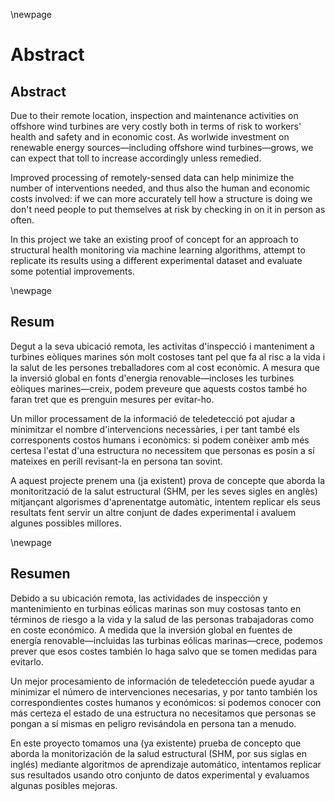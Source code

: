 \newpage
# Abstract
## Abstract
Due to their remote location, inspection and maintenance activities on offshore wind turbines are very costly both in terms of risk to workers' health and safety and in economic cost. As worlwide investment on renewable energy sources—including offshore wind turbines—grows, we can expect that toll to increase accordingly unless remedied.

Improved processing of remotely-sensed data can help minimize the number of interventions needed, and thus also the human and economic costs involved: if we can more accurately tell how a structure is doing we don't need people to put themselves at risk by checking in on it in person as often.

In this project we take an existing proof of concept for an approach to structural health monitoring via machine learning algorithms, attempt to replicate its results using a different experimental dataset and evaluate some potential improvements.

\newpage
## Resum
Degut a la seva ubicació remota, les activitas d'inspecció i manteniment a turbines eòliques marines són molt costoses tant pel que fa al risc a la vida i la salut de les persones treballadores com al cost econòmic. A mesura que la inversió global en fonts d'energia renovable—incloses les turbines eòliques marines—creix, podem preveure que aquests costos també ho faran tret que es prenguin mesures per evitar-ho.

Un millor processament de la informació de teledetecció pot ajudar a minimitzar el nombre d'intervencions necessàries, i per tant també els corresponents costos humans i econòmics: si podem conèixer amb més certesa l'estat d'una estructura no necessitem que personas es posin a sí mateixes en perill revisant-la en persona tan sovint.

A aquest projecte prenem una (ja existent) prova de concepte que aborda la monitorització de la salut estructural (SHM, per les seves sigles en anglès) mitjançant algorismes d'aprenentatge automàtic, intentem replicar els seus resultats fent servir un altre conjunt de dades experimental i avaluem algunes possibles millores.

\newpage
## Resumen
Debido a su ubicación remota, las actividades de inspección y mantenimiento en turbinas eólicas marinas son muy costosas tanto en términos de riesgo a la vida y la salud de las personas trabajadoras como en coste económico. A medida que la inversión global en fuentes de energía renovable—incluidas las turbinas eólicas marinas—crece, podemos prever que esos costes también lo haga salvo que se tomen medidas para evitarlo.

Un mejor procesamiento de información de teledetección puede ayudar a minimizar el número de intervenciones necesarias, y por tanto también los correspondientes costes humanos y económicos: si podemos conocer con más certeza el estado de una estructura no necesitamos que personas se pongan a sí mismas en peligro revisándola en persona tan a menudo.

En este proyecto tomamos una (ya existente) prueba de concepto que aborda la monitorización de la salud estructural (SHM, por sus siglas en inglés) mediante algoritmos de aprendizaje automático, intentamos replicar sus resultados usando otro conjunto de datos experimental y evaluamos algunas posibles mejoras.
